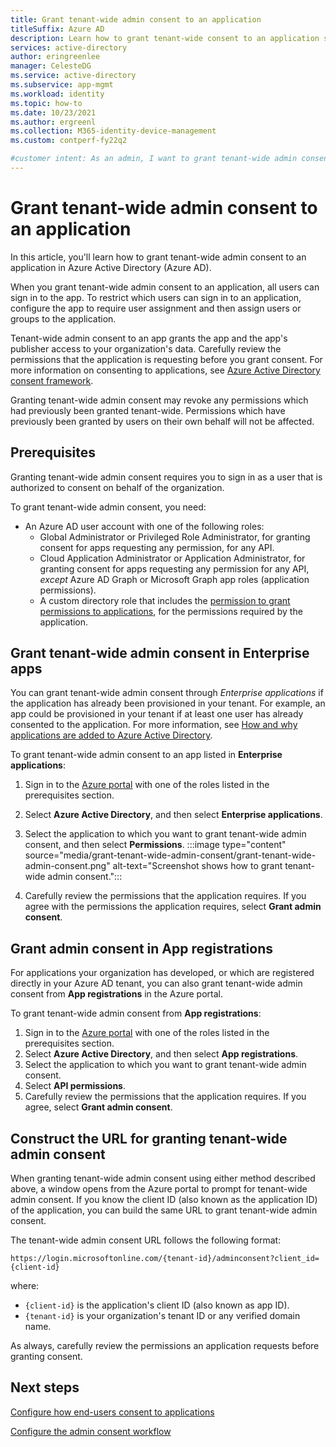 ```yaml
---
title: Grant tenant-wide admin consent to an application 
titleSuffix: Azure AD
description: Learn how to grant tenant-wide consent to an application so that end-users are not prompted for consent when signing in to an application.
services: active-directory
author: eringreenlee
manager: CelesteDG
ms.service: active-directory
ms.subservice: app-mgmt
ms.workload: identity
ms.topic: how-to
ms.date: 10/23/2021
ms.author: ergreenl
ms.collection: M365-identity-device-management
ms.custom: contperf-fy22q2

#customer intent: As an admin, I want to grant tenant-wide admin consent to an application in Azure AD.
---
```


# Grant tenant-wide admin consent to an application

  In this article, you'll learn how to grant tenant-wide admin consent to an application in Azure Active Directory (Azure AD).

When you grant tenant-wide admin consent to an application, all users can sign in to the app. To restrict which users can sign in to an application, configure the app to require user assignment and then assign users or groups to the application. 

Tenant-wide admin consent to an app grants the app and the app's publisher access to your organization's data. Carefully review the permissions that the application is requesting before you grant consent. For more information on consenting to applications, see [Azure Active Directory consent framework](../develop/consent-framework.md).

Granting tenant-wide admin consent may revoke any permissions which had previously been granted tenant-wide. Permissions which have previously been granted by users on their own behalf will not be affected.

## Prerequisites

Granting tenant-wide admin consent requires you to sign in as a user that is authorized to consent on behalf of the organization.

To grant tenant-wide admin consent, you need:

- An Azure AD user account with one of the following roles:
   - Global Administrator or Privileged Role Administrator, for granting consent for apps requesting any permission, for any API.
   - Cloud Application Administrator or Application Administrator, for granting consent for apps requesting any permission for any API, _except_ Azure AD Graph or Microsoft Graph app roles (application permissions).
   - A custom directory role that includes the [permission to grant permissions to applications](../roles/custom-consent-permissions.md), for the permissions required by the application.

## Grant tenant-wide admin consent in Enterprise apps

You can grant tenant-wide admin consent through *Enterprise applications* if the application has already been provisioned in your tenant. For example, an app could be provisioned in your tenant if at least one user has already consented to the application. For more information, see [How and why applications are added to Azure Active Directory](../develop/active-directory-how-applications-are-added.md).

To grant tenant-wide admin consent to an app listed in **Enterprise applications**:

1. Sign in to the [Azure portal](https://portal.azure.com) with one of the roles listed in the prerequisites section.
1. Select **Azure Active Directory**, and then select **Enterprise applications**.
1. Select the application to which you want to grant tenant-wide admin consent, and then select **Permissions**.
   :::image type="content" source="media/grant-tenant-wide-admin-consent/grant-tenant-wide-admin-consent.png" alt-text="Screenshot shows how to grant tenant-wide admin consent.":::

1. Carefully review the permissions that the application requires. If you agree with the permissions the application requires, select **Grant admin consent**.

## Grant admin consent in App registrations

For applications your organization has developed, or which are registered directly in your Azure AD tenant, you can also grant tenant-wide admin consent from **App registrations** in the Azure portal.

To grant tenant-wide admin consent from **App registrations**:

1. Sign in to the [Azure portal](https://portal.azure.com) with one of the roles listed in the prerequisites section.
1. Select **Azure Active Directory**, and then select **App registrations**.
1. Select the application to which you want to grant tenant-wide admin consent.
1. Select **API permissions**.
1. Carefully review the permissions that the application requires. If you agree, select **Grant admin consent**.

## Construct the URL for granting tenant-wide admin consent

When granting tenant-wide admin consent using either method described above, a window opens from the Azure portal to prompt for tenant-wide admin consent. If you know the client ID (also known as the application ID) of the application, you can build the same URL to grant tenant-wide admin consent.

The tenant-wide admin consent URL follows the following format:

```http
https://login.microsoftonline.com/{tenant-id}/adminconsent?client_id={client-id}
```

where:

- `{client-id}` is the application's client ID (also known as app ID).
- `{tenant-id}` is your organization's tenant ID or any verified domain name.

As always, carefully review the permissions an application requests before granting consent.

## Next steps

[Configure how end-users consent to applications](configure-user-consent.md)

[Configure the admin consent workflow](configure-admin-consent-workflow.md)

